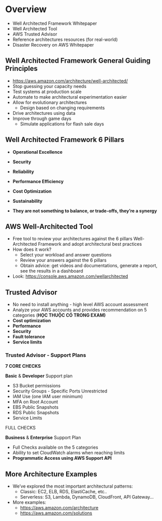 # Overview

- Well Architected Framework Whitepaper
- Well Architected Tool
- AWS Trusted Advisor
- Reference architectures resources (for real-world)
- Disaster Recovery on AWS Whitepaper

## Well Architected Framework General Guiding Principles

- https://aws.amazon.com/architecture/well-architected/
- Stop guessing your capacity needs
- Test systems at production scale
- Automate to make architectural experimentation easier
- Allow for evolutionary architectures
    - Design based on changing requirements
- Drive architectures using data
- Improve through game days
    - Simulate applications for flash sale days

## Well Architected Framework 6 Pillars

- **Operational Excellence**
- **Security**
- **Reliability**
- **Performance Efficiency**
- **Cost Optimization**
- **Sustainability**

- **They are not something to balance, or trade-offs, they’re a synergy**

## AWS Well-Architected Tool

- Free tool to review your architectures against the 6 pillars Well-Architected Framework and adopt architectural best practices
- How does it work?
    - Select your workload and answer questions
    - Review your answers against the 6 pillars
    - Obtain advice: get videos and documentations, generate a report, see the results in a dashboard
- Look:  https://console.aws.amazon.com/wellarchitected

## Trusted Advisor

- No need to install anything - high level AWS account assessment
- Analyze your AWS accounts and provides recommendation on 5 categories (**HỌC THUỘC CÓ TRONG EXAM)**
- **Cost optimization**
- **Performance**
- **Security**
- **Fault tolerance**
- **Service limits**

### Trusted Advisor - Support Plans

**7 CORE CHECKS**

**Basic** & **Developer** Support plan

- S3 Bucket permissions
- Security Groups - Specific Ports Unrestricted
- IAM Use (one IAM user minimum)
- MFA on Root Account
- EBS Public Snapshots
- RDS Public Snapshots
- Service Limits

FULL CHECKS

**Business** & **Enterprise** Support Plan

- Full Checks available on the 5 categories
- Ability to set CloudWatch alarms when reaching limits
- **Programmatic Access using AWS Support API**

## More Architecture Examples

- We’ve explored the most important architectural patterns:
    - Classic: EC2, ELB, RDS, ElastiCache, etc..
    - Serverless: S3, Lambda, DynamoDB, CloudFront, API Gateway…
- More examples:
    - https://aws.amazon.com/architecture
    - https://aws.amazon.com/solutions